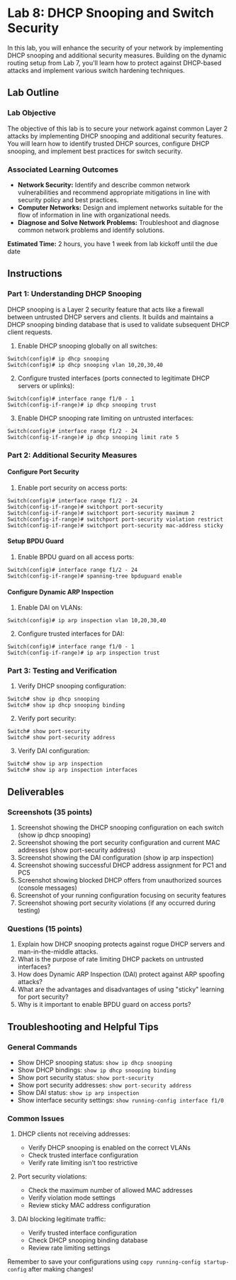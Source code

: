 # Lab 8: DHCP Snooping and Switch Security

In this lab, you will enhance the security of your network by implementing DHCP snooping and additional security measures. Building on the dynamic routing setup from Lab 7, you'll learn how to protect against DHCP-based attacks and implement various switch hardening techniques.

## Lab Outline

### Lab Objective
The objective of this lab is to secure your network against common Layer 2 attacks by implementing DHCP snooping and additional security features. You will learn how to identify trusted DHCP sources, configure DHCP snooping, and implement best practices for switch security.

### Associated Learning Outcomes
- **Network Security:** Identify and describe common network vulnerabilities and recommend appropriate mitigations in line with security policy and best practices.
- **Computer Networks:** Design and implement networks suitable for the flow of information in line with organizational needs.
- **Diagnose and Solve Network Problems:** Troubleshoot and diagnose common network problems and identify solutions.

**Estimated Time:** 2 hours, you have 1 week from lab kickoff until the due date

## Instructions

### Part 1: Understanding DHCP Snooping

DHCP snooping is a Layer 2 security feature that acts like a firewall between untrusted DHCP servers and clients. It builds and maintains a DHCP snooping binding database that is used to validate subsequent DHCP client requests.

1. Enable DHCP snooping globally on all switches:
```
Switch(config)# ip dhcp snooping
Switch(config)# ip dhcp snooping vlan 10,20,30,40
```

2. Configure trusted interfaces (ports connected to legitimate DHCP servers or uplinks):
```
Switch(config)# interface range f1/0 - 1
Switch(config-if-range)# ip dhcp snooping trust
```

3. Enable DHCP snooping rate limiting on untrusted interfaces:
```
Switch(config)# interface range f1/2 - 24
Switch(config-if-range)# ip dhcp snooping limit rate 5
```

### Part 2: Additional Security Measures

#### Configure Port Security

1. Enable port security on access ports:
```
Switch(config)# interface range f1/2 - 24
Switch(config-if-range)# switchport port-security
Switch(config-if-range)# switchport port-security maximum 2
Switch(config-if-range)# switchport port-security violation restrict
Switch(config-if-range)# switchport port-security mac-address sticky
```

#### Setup BPDU Guard

1. Enable BPDU guard on all access ports:
```
Switch(config)# interface range f1/2 - 24
Switch(config-if-range)# spanning-tree bpduguard enable
```

#### Configure Dynamic ARP Inspection

1. Enable DAI on VLANs:
```
Switch(config)# ip arp inspection vlan 10,20,30,40
```

2. Configure trusted interfaces for DAI:
```
Switch(config)# interface range f1/0 - 1
Switch(config-if-range)# ip arp inspection trust
```

### Part 3: Testing and Verification

1. Verify DHCP snooping configuration:
```
Switch# show ip dhcp snooping
Switch# show ip dhcp snooping binding
```

2. Verify port security:
```
Switch# show port-security
Switch# show port-security address
```

3. Verify DAI configuration:
```
Switch# show ip arp inspection
Switch# show ip arp inspection interfaces
```

## Deliverables

### Screenshots (35 points)
1. Screenshot showing the DHCP snooping configuration on each switch (show ip dhcp snooping)
2. Screenshot showing the port security configuration and current MAC addresses (show port-security address)
3. Screenshot showing the DAI configuration (show ip arp inspection)
4. Screenshot showing successful DHCP address assignment for PC1 and PC5
5. Screenshot showing blocked DHCP offers from unauthorized sources (console messages)
6. Screenshot of your running configuration focusing on security features
7. Screenshot showing port security violations (if any occurred during testing)

### Questions (15 points)
1. Explain how DHCP snooping protects against rogue DHCP servers and man-in-the-middle attacks.
2. What is the purpose of rate limiting DHCP packets on untrusted interfaces?
3. How does Dynamic ARP Inspection (DAI) protect against ARP spoofing attacks?
4. What are the advantages and disadvantages of using "sticky" learning for port security?
5. Why is it important to enable BPDU guard on access ports?

## Troubleshooting and Helpful Tips

### General Commands
- Show DHCP snooping status: `show ip dhcp snooping`
- Show DHCP bindings: `show ip dhcp snooping binding`
- Show port security status: `show port-security`
- Show port security addresses: `show port-security address`
- Show DAI status: `show ip arp inspection`
- Show interface security settings: `show running-config interface f1/0`

### Common Issues
1. DHCP clients not receiving addresses:
   - Verify DHCP snooping is enabled on the correct VLANs
   - Check trusted interface configuration
   - Verify rate limiting isn't too restrictive

2. Port security violations:
   - Check the maximum number of allowed MAC addresses
   - Verify violation mode settings
   - Review sticky MAC address configuration

3. DAI blocking legitimate traffic:
   - Verify trusted interface configuration
   - Check DHCP snooping binding database
   - Review rate limiting settings

Remember to save your configurations using `copy running-config startup-config` after making changes!
